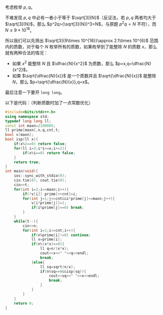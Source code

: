 考虑枚举 $p,q$。

不难发现 $p,q$ 中必有一者小于等于 $\sqrt[3]{N}$（反证法，若 $p,q$ 两者均大于 $\sqrt[3]{N}$，那么 $p^2q>(\sqrt[3]{N})^3=N$，与原题 $p^2q=N$ 不符），而 $N\le 9\times 10^{18}$。

所以我们可以先筛出 $\sqrt[3]{9\times 10^{18}}\approx 2.1\times 10^{6}$ 范围内的质数，对于每个 $N$ 枚举所有的质数，如果枚举到了能整除 $N$ 的质数 $x$，那么就有两种合法的情况：

- 如果 $x^2$ 能整除 $N$ 且 $\dfrac{N}{x^2}$ 为质数，那么 $p=x,q=\dfrac{N}{x^2}$。
- 如果 $\sqrt{\dfrac{N}{x}}$ 是一个质数并且 $\sqrt{\dfrac{N}{x}}$ 能整除 $N$，那么 $p=\sqrt{\dfrac{N}{x}},q=x$。

最后注意一下要开 ```long long```。

以下是代码：（判断质数时加了一点常数优化）

```cpp
#include<bits/stdc++.h>
using namespace std;
typedef long long ll;
const int maxn=2100005;
ll prime[maxn],n,q,cnt,t;
bool v[maxn];
bool isp(ll x){
	if(x%2==0) return false;
	for(ll i=3;i*i<=x;i+=2){
		if(x%i==0) return false;
	}
	return true;
}
int main(void){
	ios::sync_with_stdio(0);
	cin.tie(0); cout.tie(0);
	cin>>t;
	for(int i=2;i<=maxn;i++){
		if(!v[i]) prime[++cnt]=i;
		for(int j=1;j<=cnt&&i*prime[j]<=maxn;j++){
			v[i*prime[j]]=1;
			if(i%prime[j]==0) break;
		}
	}
	while(t--){
		cin>>n;
		for(int i=1;i<=cnt;i++){
			if(n%prime[i]!=0) continue;
			ll x=prime[i];
			if(n%(x*x)==0){
				ll q=n/(x*x);
				cout<<x<<" "<<q<<endl;
				break;
			}else{
				ll sq=sqrt(n/x);
				if(n%sq==0&&isp(sq)){
					cout<<sq<<" "<<x<<endl;
					break;
				}
			}
		}
	}
	return 0;
}
```
